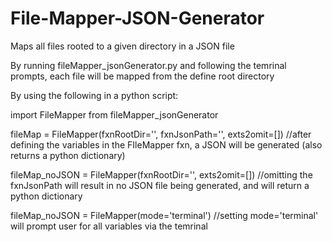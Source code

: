 # File-Mapper-JSON-Generator
Maps all files rooted to a given directory in a JSON file

By running fileMapper_jsonGenerator.py and following the temrinal prompts, each file will be mapped from the define root directory

By using the following in a python script:

import FileMapper from fileMapper_jsonGenerator

fileMap = FileMapper(fxnRootDir='', fxnJsonPath='', exts2omit=[])
//after defining the variables in the FIleMapper fxn, a JSON will be generated (also returns a python dictionary)


fileMap_noJSON = FileMapper(fxnRootDir='', exts2omit=[])
//omitting the fxnJsonPath will result in no JSON file being generated, and will return a python dictionary


fileMap_noJSON = FileMapper(mode='terminal')
//setting mode='terminal' will prompt user for all variables via the temrinal
